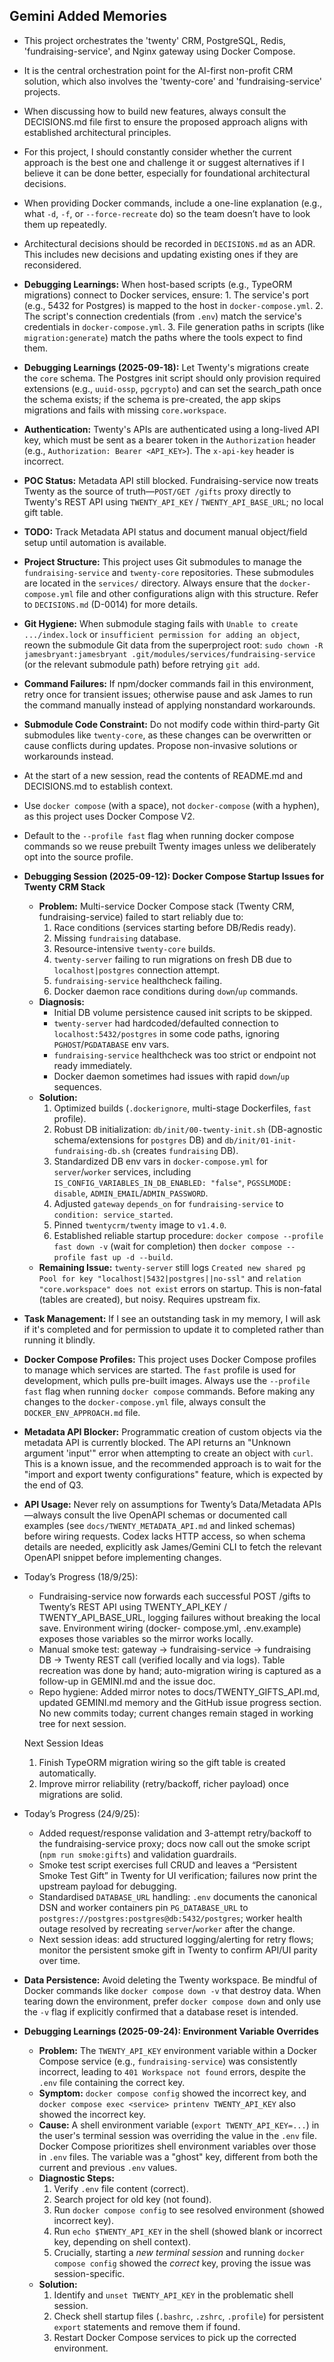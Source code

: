 ## Gemini Added Memories
- This project orchestrates the 'twenty' CRM, PostgreSQL, Redis, 'fundraising-service', and Nginx gateway using Docker Compose.
- It is the central orchestration point for the AI-first non-profit CRM solution, which also involves the 'twenty-core' and 'fundraising-service' projects.
- When discussing how to build new features, always consult the DECISIONS.md file first to ensure the proposed approach aligns with established architectural principles.
- For this project, I should constantly consider whether the current approach is the best one and challenge it or suggest alternatives if I believe it can be done better, especially for foundational architectural decisions.
- When providing Docker commands, include a one-line explanation (e.g., what `-d`, `-f`, or `--force-recreate` do) so the team doesn’t have to look them up repeatedly.
- Architectural decisions should be recorded in `DECISIONS.md` as an ADR. This includes new decisions and updating existing ones if they are reconsidered.
- **Debugging Learnings:** When host-based scripts (e.g., TypeORM migrations) connect to Docker services, ensure: 1. The service's port (e.g., 5432 for Postgres) is mapped to the host in `docker-compose.yml`. 2. The script's connection credentials (from `.env`) match the service's credentials in `docker-compose.yml`. 3. File generation paths in scripts (like `migration:generate`) match the paths where the tools expect to find them.
- **Debugging Learnings (2025-09-18):** Let Twenty's migrations create the `core` schema. The Postgres init script should only provision required extensions (e.g., `uuid-ossp`, `pgcrypto`) and can set the search_path once the schema exists; if the schema is pre-created, the app skips migrations and fails with missing `core.workspace`.
- **Authentication:** Twenty's APIs are authenticated using a long-lived API key, which must be sent as a bearer token in the `Authorization` header (e.g., `Authorization: Bearer <API_KEY>`). The `x-api-key` header is incorrect.
- **POC Status:** Metadata API still blocked. Fundraising-service now treats Twenty as the source of truth—`POST/GET /gifts` proxy directly to Twenty's REST API using `TWENTY_API_KEY` / `TWENTY_API_BASE_URL`; no local gift table.
- **TODO:** Track Metadata API status and document manual object/field setup until automation is available.
- **Project Structure:** This project uses Git submodules to manage the `fundraising-service` and `twenty-core` repositories. These submodules are located in the `services/` directory. Always ensure that the `docker-compose.yml` file and other configurations align with this structure. Refer to `DECISIONS.md` (D-0014) for more details.
- **Git Hygiene:** When submodule staging fails with `Unable to create .../index.lock` or `insufficient permission for adding an object`, reown the submodule Git data from the superproject root: `sudo chown -R jamesbryant:jamesbryant .git/modules/services/fundraising-service` (or the relevant submodule path) before retrying `git add`.
- **Command Failures:** If npm/docker commands fail in this environment, retry once for transient issues; otherwise pause and ask James to run the command manually instead of applying nonstandard workarounds.
- **Submodule Code Constraint:** Do not modify code within third-party Git submodules like `twenty-core`, as these changes can be overwritten or cause conflicts during updates. Propose non-invasive solutions or workarounds instead.
- At the start of a new session, read the contents of README.md and DECISIONS.md to establish context.
- Use `docker compose` (with a space), not `docker-compose` (with a hyphen), as this project uses Docker Compose V2.
- Default to the `--profile fast` flag when running docker compose commands so we reuse prebuilt Twenty images unless we deliberately opt into the source profile.
- **Debugging Session (2025-09-12): Docker Compose Startup Issues for Twenty CRM Stack**
  - **Problem:** Multi-service Docker Compose stack (Twenty CRM, fundraising-service) failed to start reliably due to:
    1.  Race conditions (services starting before DB/Redis ready).
    2.  Missing `fundraising` database.
    3.  Resource-intensive `twenty-core` builds.
    4.  `twenty-server` failing to run migrations on fresh DB due to `localhost|postgres` connection attempt.
    5.  `fundraising-service` healthcheck failing.
    6.  Docker daemon race conditions during `down`/`up` commands.
  - **Diagnosis:**
    - Initial DB volume persistence caused init scripts to be skipped.
    - `twenty-server` had hardcoded/defaulted connection to `localhost:5432/postgres` in some code paths, ignoring `PGHOST`/`PGDATABASE` env vars.
    - `fundraising-service` healthcheck was too strict or endpoint not ready immediately.
    - Docker daemon sometimes had issues with rapid `down`/`up` sequences.
  - **Solution:**
    1.  Optimized builds (`.dockerignore`, multi-stage Dockerfiles, `fast` profile).
    2.  Robust DB initialization: `db/init/00-twenty-init.sh` (DB-agnostic schema/extensions for `postgres` DB) and `db/init/01-init-fundraising-db.sh` (creates `fundraising` DB).
    3.  Standardized DB env vars in `docker-compose.yml` for `server`/`worker` services, including `IS_CONFIG_VARIABLES_IN_DB_ENABLED: "false"`, `PGSSLMODE: disable`, `ADMIN_EMAIL`/`ADMIN_PASSWORD`.
    4.  Adjusted `gateway` `depends_on` for `fundraising-service` to `condition: service_started`.
    5.  Pinned `twentycrm/twenty` image to `v1.4.0`.
    6.  Established reliable startup procedure: `docker compose --profile fast down -v` (wait for completion) then `docker compose --profile fast up -d --build`.
  - **Remaining Issue:** `twenty-server` still logs `Created new shared pg Pool for key "localhost|5432|postgres||no-ssl"` and `relation "core.workspace" does not exist` errors on startup. This is non-fatal (tables are created), but noisy. Requires upstream fix.
- **Task Management:** If I see an outstanding task in my memory, I will ask if it's completed and for permission to update it to completed rather than running it blindly.
- **Docker Compose Profiles:** This project uses Docker Compose profiles to manage which services are started. The `fast` profile is used for development, which pulls pre-built images. Always use the `--profile fast` flag when running `docker compose` commands. Before making any changes to the `docker-compose.yml` file, always consult the `DOCKER_ENV_APPROACH.md` file.
- **Metadata API Blocker:** Programmatic creation of custom objects via the metadata API is currently blocked. The API returns an "Unknown argument 'input'" error when attempting to create an object with `curl`. This is a known issue, and the recommended approach is to wait for the "import and export twenty configurations" feature, which is expected by the end of Q3.
- **API Usage:** Never rely on assumptions for Twenty’s Data/Metadata APIs—always consult the live OpenAPI schemas or documented call examples (see `docs/TWENTY_METADATA_API.md` and linked schemas) before wiring requests. Codex lacks HTTP access, so when schema details are needed, explicitly ask James/Gemini CLI to fetch the relevant OpenAPI snippet before implementing changes.
- Today’s Progress (18/9/25):
  - Fundraising-service now forwards each successful POST /gifts to Twenty’s REST API using TWENTY_API_KEY /
  TWENTY_API_BASE_URL, logging failures without breaking the local save. Environment wiring (docker-
  compose.yml, .env.example) exposes those variables so the mirror works locally.
  - Manual smoke test: gateway → fundraising-service → fundraising DB → Twenty REST call (verified locally and via
  logs). Table recreation was done by hand; auto-migration wiring is captured as a follow-up in GEMINI.md and the issue
  doc.
  - Repo hygiene: Added mirror notes to docs/TWENTY_GIFTS_API.md, updated GEMINI.md memory and the GitHub issue progress
  section. No new commits today; current changes remain staged in working tree for next session.

  Next Session Ideas

  1. Finish TypeORM migration wiring so the gift table is created automatically.
  2. Improve mirror reliability (retry/backoff, richer payload) once migrations are solid.
- Today’s Progress (24/9/25):
  - Added request/response validation and 3-attempt retry/backoff to the fundraising-service proxy; docs now call out the smoke script (`npm run smoke:gifts`) and validation guardrails.
  - Smoke test script exercises full CRUD and leaves a “Persistent Smoke Test Gift” in Twenty for UI verification; failures now print the upstream payload for debugging.
  - Standardised `DATABASE_URL` handling: `.env` documents the canonical DSN and worker containers pin `PG_DATABASE_URL` to `postgres://postgres:postgres@db:5432/postgres`; worker health outage resolved by recreating `server`/`worker` after the change.
  - Next session ideas: add structured logging/alerting for retry flows; monitor the persistent smoke gift in Twenty to confirm API/UI parity over time.
- **Data Persistence:** Avoid deleting the Twenty workspace. Be mindful of Docker commands like `docker compose down -v` that destroy data. When tearing down the environment, prefer `docker compose down` and only use the `-v` flag if explicitly confirmed that a database reset is intended.
- **Debugging Learnings (2025-09-24): Environment Variable Overrides**
  - **Problem:** The `TWENTY_API_KEY` environment variable within a Docker Compose service (e.g., `fundraising-service`) was consistently incorrect, leading to `401 Workspace not found` errors, despite the `.env` file containing the correct key.
  - **Symptom:** `docker compose config` showed the incorrect key, and `docker compose exec <service> printenv TWENTY_API_KEY` also showed the incorrect key.
  - **Cause:** A shell environment variable (`export TWENTY_API_KEY=...`) in the user's terminal session was overriding the value in the `.env` file. Docker Compose prioritizes shell environment variables over those in `.env` files. The variable was a "ghost" key, different from both the current and previous `.env` values.
  - **Diagnostic Steps:**
    1.  Verify `.env` file content (correct).
    2.  Search project for old key (not found).
    3.  Run `docker compose config` to see resolved environment (showed incorrect key).
    4.  Run `echo $TWENTY_API_KEY` in the shell (showed blank or incorrect key, depending on shell context).
    5.  Crucially, starting a *new terminal session* and running `docker compose config` showed the *correct* key, proving the issue was session-specific.
  - **Solution:**
    1.  Identify and `unset TWENTY_API_KEY` in the problematic shell session.
    2.  Check shell startup files (`.bashrc`, `.zshrc`, `.profile`) for persistent `export` statements and remove them if found.
    3.  Restart Docker Compose services to pick up the corrected environment.
